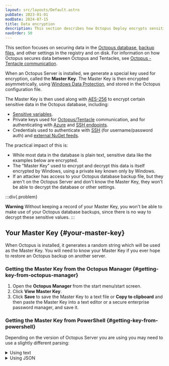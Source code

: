 ```yaml
---
layout: src/layouts/Default.astro
pubDate: 2023-01-01
modDate: 2024-07-15
title: Data encryption
description: This section describes how Octopus Deploy encrypts sensitive data at rest.
navOrder: 50
---
```


This section focuses on securing data in the [Octopus database](/docs/administration/data), [backup files](/docs/administration/data/backup-and-restore/), and other settings in the registry and on disk. For information on how Octopus secures data between Octopus and Tentacles, see [Octopus - Tentacle communication](/docs/security/octopus-tentacle-communication).

When an Octopus Server is installed, we generate a special key used for encryption, called the **Master Key**. The Master Key is then encrypted asymmetrically, using [Windows Data Protection](https://learn.microsoft.com/en-us/previous-versions/ms995355(v=msdn.10)), and stored in the Octopus configuration file.

The Master Key is then used along with [AES-256](http://en.wikipedia.org/wiki/Advanced_Encryption_Standard) to encrypt certain sensitive data in the Octopus database, including:

- [Sensitive variables](/docs/projects/variables/sensitive-variables).
- Private keys used for [Octopus/Tentacle](/docs/security/octopus-tentacle-communication/) communication, and for authenticating with [Azure](/docs/infrastructure/accounts/azure/) and [SSH endpoints](/docs/infrastructure/deployment-targets/linux/ssh-target).
- Credentials used to authenticate with [SSH](/docs/infrastructure/accounts/ssh-key-pair/) (for username/password auth) and [external NuGet feeds](/docs/packaging-applications/package-repositories).

The practical impact of this is:

- While most data in the database is plain text, sensitive data like the examples below are encrypted.
- The "Master Key" used to encrypt and decrypt this data is itself encrypted by Windows, using a private key known only by Windows.
- If an attacker has access to your Octopus database backup file, but they aren't on the Octopus Server and don't know the Master Key, they won't be able to decrypt the database or other settings.

:::div{.problem}

**Warning**
Without keeping a record of your Master Key, you won't be able to make use of your Octopus database backups, since there is no way to decrypt these sensitive values.
:::

## Your Master Key {#your-master-key}

When Octopus is installed, it generates a random string which will be used as the Master Key. You will need to know your Master Key if you ever hope to restore an Octopus backup on another server.

### Getting the Master Key from the Octopus Manager {#getting-key-from-octopus-manager}

1. Open the **Octopus Manager** from the start menu/start screen.
2. Click **View Master Key**.
3. Click **Save** to save the Master Key to a text file or **Copy to clipboard** and then paste the Master Key into a text editor or a secure enterprise password manager, and save it.

### Getting the Master Key from PowerShell {#getting-key-from-powershell}

Depending on the version of Octopus Server you are using you may need to use a slightly different parsing:

<details data-group="data-encryption">
<summary>Using text</summary>

```powershell
$MasterKey = .\Octopus.Server.exe show-master-key
```

</details>
<details data-group="data-encryption">
<summary>Using JSON</summary>

```powershell using JSON (if you're in the mood)
$MasterKey = (.\Octopus.Server.exe show-master-key --format=json | ConvertFrom-Json).MasterKey
```

</details>
